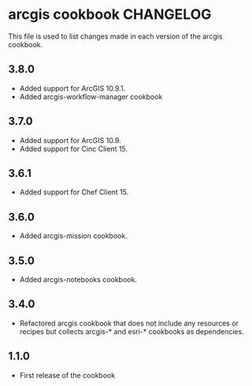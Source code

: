 arcgis cookbook CHANGELOG
================================

This file is used to list changes made in each version of the arcgis cookbook.

3.8.0
-----
- Added support for ArcGIS 10.9.1.
- Added arcgis-workflow-manager cookbook

3.7.0
-----
- Added support for ArcGIS 10.9.
- Added support for Cinc Client 15.

3.6.1
-----
- Added support for Chef Client 15.


3.6.0
-----
- Added arcgis-mission cookbook.

3.5.0
-----
- Added arcgis-notebooks cookbook.

3.4.0
-----
- Refactored arcgis cookbook that does not include any resources or recipes but collects arcgis-* and esri-* cookbooks as dependencies.

1.1.0
-----
- First release of the cookbook